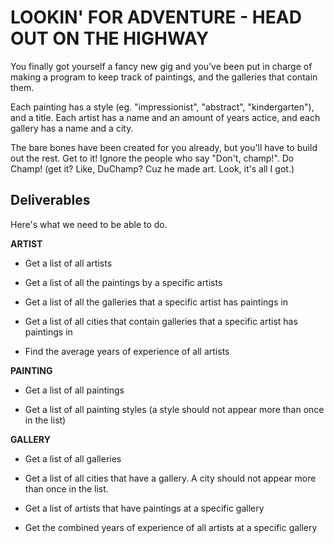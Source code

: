 # LOOKIN' FOR ADVENTURE - HEAD OUT ON THE HIGHWAY

You finally got yourself a fancy new gig and you've been put in charge of making a program to keep track of paintings, and the galleries that contain them.  

Each painting has a style (eg. "impressionist", "abstract", "kindergarten"), and a title.  Each artist has a name and an amount of years actice, and each gallery has a name and a city.

The bare bones have been created for you already, but you'll have to build out the rest.  Get to it!  Ignore the people who say "Don't, champ!".  Do Champ!  (get it?  Like, DuChamp?  Cuz he made art.  Look, it's all I got.) 

## Deliverables

Here's what we need to be able to do.

**ARTIST**

  - Get a list of all artists

  - Get a list of all the paintings by a specific artists

  - Get a list of all the galleries that a specific artist has paintings in

  - Get a list of all cities that contain galleries that a specific artist has paintings in

  - Find the average years of experience of all artists


**PAINTING**

  - Get a list of all paintings

  - Get a list of all painting styles (a style should not appear more than once in the list)

**GALLERY**

  - Get a list of all galleries

  - Get a list of all cities that have a gallery. A city should not appear more than once in the list.

  - Get a list of artists that have paintings at a specific gallery

  - Get the combined years of experience of all artists at a specific gallery
